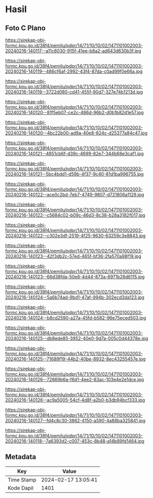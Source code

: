 # Hasil

## Foto C Plano

https://sirekap-obj-formc.kpu.go.id/38f4/pemilu/pdpr/14/71/10/10/02/1471101002003-20240216-140117--a11c8030-915f-41ee-b8a2-ad643d630b3f.jpg

https://sirekap-obj-formc.kpu.go.id/38f4/pemilu/pdpr/14/71/10/10/02/1471101002003-20240216-140119--486cf6af-2992-43f4-87da-c0ad99f0e66a.jpg

https://sirekap-obj-formc.kpu.go.id/38f4/pemilu/pdpr/14/71/10/10/02/1471101002003-20240216-140119--3722d080-cd41-455f-90d7-327e74b1213d.jpg

https://sirekap-obj-formc.kpu.go.id/38f4/pemilu/pdpr/14/71/10/10/02/1471101002003-20240216-140120--81f5eb07-ce2c-486d-96b2-d0b1b82d1e57.jpg

https://sirekap-obj-formc.kpu.go.id/38f4/pemilu/pdpr/14/71/10/10/02/1471101002003-20240216-140120--4bc22b00-ad9a-40e8-824c-d25377a84c47.jpg

https://sirekap-obj-formc.kpu.go.id/38f4/pemilu/pdpr/14/71/10/10/02/1471101002003-20240216-140121--4851cb6f-d39c-4699-82e7-344b68e3caf1.jpg

https://sirekap-obj-formc.kpu.go.id/38f4/pemilu/pdpr/14/71/10/10/02/1471101002003-20240216-140121--5bc4bdd1-d59b-4f37-9c40-81d1ba996755.jpg

https://sirekap-obj-formc.kpu.go.id/38f4/pemilu/pdpr/14/71/10/10/02/1471101002003-20240216-140122--ace0c2bd-7eb7-4749-9807-d721806a1129.jpg

https://sirekap-obj-formc.kpu.go.id/38f4/pemilu/pdpr/14/71/10/10/02/1471101002003-20240216-140122--c5684c02-b09c-46d3-8c38-b28a3182f017.jpg

https://sirekap-obj-formc.kpu.go.id/38f4/pemilu/pdpr/14/71/10/10/02/1471101002003-20240216-140122--c302e3df-2519-4f25-9630-63259c3e8843.jpg

https://sirekap-obj-formc.kpu.go.id/38f4/pemilu/pdpr/14/71/10/10/02/1471101002003-20240216-140123--42f3db2c-57ed-465f-bf36-2fa570a98f19.jpg

https://sirekap-obj-formc.kpu.go.id/38f4/pemilu/pdpr/14/71/10/10/02/1471101002003-20240216-140123--66d38fda-50e8-4d44-873a-6971b28d6115.jpg

https://sirekap-obj-formc.kpu.go.id/38f4/pemilu/pdpr/14/71/10/10/02/1471101002003-20240216-140124--5a6b74ad-9bd1-47af-994b-302ecd3da123.jpg

https://sirekap-obj-formc.kpu.go.id/38f4/pemilu/pdpr/14/71/10/10/02/1471101002003-20240216-140124--b8cd2590-a27a-45fd-b582-96e75eced503.jpg

https://sirekap-obj-formc.kpu.go.id/38f4/pemilu/pdpr/14/71/10/10/02/1471101002003-20240216-140125--db8ede85-3952-40e0-9d7a-005c0d44378e.jpg

https://sirekap-obj-formc.kpu.go.id/38f4/pemilu/pdpr/14/71/10/10/02/1471101002003-20240216-140125--71689f19-44b2-40be-8932-8ec43255457e.jpg

https://sirekap-obj-formc.kpu.go.id/38f4/pemilu/pdpr/14/71/10/10/02/1471101002003-20240216-140126--72869b6a-f6d1-4ee2-83ac-103e4e2e1dce.jpg

https://sirekap-obj-formc.kpu.go.id/38f4/pemilu/pdpr/14/71/10/10/02/1471101002003-20240216-140126--ac9a5005-54cf-4d8f-a2b0-b3db94bcf333.jpg

https://sirekap-obj-formc.kpu.go.id/38f4/pemilu/pdpr/14/71/10/10/02/1471101002003-20240216-140127--fd4c8c30-3862-4150-a590-4a88ba325841.jpg

https://sirekap-obj-formc.kpu.go.id/38f4/pemilu/pdpr/14/71/10/10/02/1471101002003-20240216-140118--7a6393d2-c007-453c-8b48-a14b89fd1464.jpg


## Metadata

| Key        | Value               |
| ---------- | ------------------- |
| Time Stamp | 2024-02-17 13:05:41 |
| Kode Dapil | 1401                |




